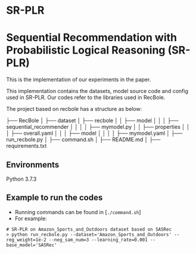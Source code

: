 # SR-PLR
# Sequential Recommendation with Probabilistic Logical Reasoning (SR-PLR)

This is the implementation of our experiments in the paper.

This implementation contains the datasets, model source code and config used in SR-PLR. Our codes refer to the libraries used in RecBole.

The project based on recbole has a structure as below:

├── RecBole
│   ├── dataset
│   ├── recbole
│   │    ├── model
│   │    │    ├── sequential_recommender
│   │    │    │     ├── mymodel.py
│   │    ├── properties
│   │    │    ├── overall.yaml
│   │    │    ├── model
│   │    │    │     ├── mymodel.yaml
│   ├── run_recbole.py
│   ├── command.sh
│   ├── README.md
│   ├── requirements.txt

## Environments

Python 3.7.3


## Example to run the codes

-   Running commands can be found in [`./command.sh`]
-   For example:

```
# SR-PLR on Amazon_Sports_and_Outdoors dataset based on SASRec
> python run_recbole.py --dataset='Amazon_Sports_and_Outdoors' --reg_weight=1e-2 --neg_sam_num=3 --learning_rate=0.001 --base_model='SASRec'
```
